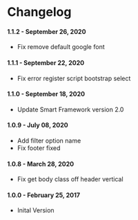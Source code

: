 Changelog
=========

#### 1.1.2 - September 26, 2020
* Fix remove default google font 

#### 1.1.1 - September 22, 2020
* Fix error register script bootstrap select 

#### 1.1.0 - September 18, 2020
* Update Smart Framework version 2.0

#### 1.0.9 - July 08, 2020
* Add filter option name
* Fix footer fixed 

#### 1.0.8 - March 28, 2020
* Fix get body class off header vertical 

#### 1.0.0 - February 25, 2017
* Inital Version